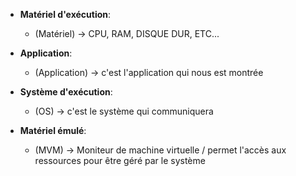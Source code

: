 - **Matériel d'exécution**:
  - (Matériel) -> CPU, RAM, DISQUE DUR, ETC...

- **Application**:
  - (Application) -> c'est l'application qui nous est montrée
 
- **Système d'exécution**:
  - (OS) -> c'est le système qui communiquera

- **Matériel émulé**:
  - (MVM) -> Moniteur de machine virtuelle / permet l'accès aux ressources pour être géré par le système


